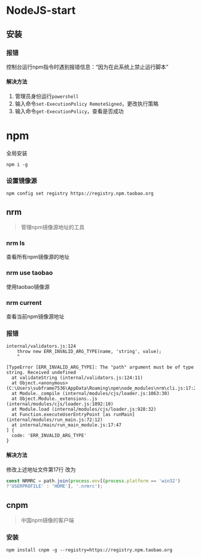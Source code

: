 # NodeJS-start
## 安装
### 报错
控制台运行npm指令时遇到报错信息：“因为在此系统上禁止运行脚本”
#### 解决方法
1. 管理员身份运行`powershell`
2. 输入命令`set-ExecutionPolicy RemoteSigned`，更改执行策略
3. 输入命令`get-ExecutionPolicy`，查看是否成功
# npm
全局安装
```shell
npm i -g 
``` 
### 设置镜像源
```shell
npm config set registry https://registry.npm.taobao.org
```
## nrm
> 管理npm镜像源地址的工具
### nrm ls
查看所有npm镜像源的地址
### nrm use taobao
使用taobao镜像源
### nrm current
查看当前npm镜像源地址
### 报错
```shell
internal/validators.js:124
    throw new ERR_INVALID_ARG_TYPE(name, 'string', value);
    ^

[TypeError [ERR_INVALID_ARG_TYPE]: The "path" argument must be of type string. Received undefined
  at validateString (internal/validators.js:124:11)
  at Object.<anonymous> (C:\Users\subframe7536\AppData\Roaming\npm\node_modules\nrm\cli.js:17:20)
  at Module._compile (internal/modules/cjs/loader.js:1063:30)
  at Object.Module._extensions..js (internal/modules/cjs/loader.js:1092:10)
  at Module.load (internal/modules/cjs/loader.js:928:32)
  at Function.executeUserEntryPoint [as runMain] (internal/modules/run_main.js:72:12)
  at internal/main/run_main_module.js:17:47
] {
  code: 'ERR_INVALID_ARG_TYPE'
}
```
#### 解决方法
修改上述地址文件第17行
改为
```js
const NRMRC = path.join(process.env[(process.platform == 'win32') 
?'USERPROFILE' : 'HOME'], '.nrmrc');
```
## cnpm
> 中国npm镜像的客户端
### 安装
```shell 
npm install cnpm -g --registry=https://registry.npm.taobao.org
```
